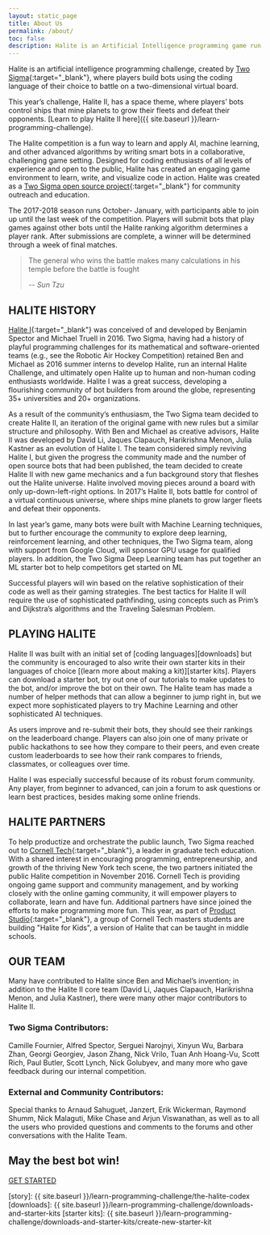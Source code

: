 ```yaml
---
layout: static_page
title: About Us
permalink: /about/
toc: false
description: Halite is an Artificial Intelligence programming game run by Two Sigma where players build smart bots that battle on a virtual two-dimensional board.
---
```


Halite is an artificial intelligence programming challenge, created by [Two Sigma](https://www.twosigma.com){:target="_blank"}, where players build bots using the coding language of their choice to battle on a two-dimensional virtual board.
 
This year’s challenge, Halite II, has a space theme, where players’ bots control ships that mine planets to grow their fleets and defeat their opponents. [Learn to play Halite II here]({{ site.baseurl }}/learn-programming-challenge).
 
The Halite competition is a fun way to learn and apply AI, machine learning, and other advanced algorithms by writing smart bots in a collaborative, challenging game setting. Designed for coding enthusiasts of all levels of experience and open to the public, Halite has created an engaging game environment to learn, write, and visualize code in action.  Halite was created as a [Two Sigma open source project](http://opensource.twosigma.com){:target="_blank"} for community outreach and education.
 
The 2017-2018 season runs October- January, with participants able to join up until the last week of the competition. Players will submit bots that play games against other bots until the Halite ranking algorithm determines a player rank. After submissions are complete, a winner will be determined through a week of final matches.

> The general who wins the battle makes many calculations in his temple before the battle is fought
>
> <cite>-- Sun Tzu</cite>

## HALITE HISTORY
[Halite I](https://2016.halite.io){:target="_blank"} was conceived of and developed by Benjamin Spector and Michael Truell in 2016. Two Sigma, having had a history of playful programming challenges for its mathematical and software-oriented teams (e.g., see the Robotic Air Hockey Competition) retained Ben and Michael as 2016 summer interns to develop Halite, run an internal Halite Challenge, and ultimately open Halite up to human and non-human coding enthusiasts worldwide. Halite I was a great success, developing a flourishing community of bot builders from around the globe, representing 35+ universities and 20+ organizations.

As a result of the community’s enthusiasm, the Two Sigma team decided to create Halite II, an iteration of the original game with new rules but a similar structure and philosophy. With Ben and Michael as creative advisors, Halite II was developed by David Li, Jaques Clapauch, Harikrishna Menon, Julia Kastner as an evolution of Halite I. The team considered simply reviving Halite I, but given the progress the community made and the number of open source bots that had been published, the team decided to create Halite II with new game mechanics and a fun background story that fleshes out the Halite universe. Halite involved moving pieces around a board with only up-down-left-right options. In 2017’s Halite II, bots battle for control of a virtual continuous universe, where ships mine planets to grow larger fleets and defeat their opponents.

In last year’s game, many bots were built with Machine Learning techniques, but to further encourage the community to explore deep learning, reinforcement learning, and other techniques, the Two Sigma team, along with support from Google Cloud, will sponsor GPU usage for qualified players. In addition, the Two Sigma Deep Learning team has put together an ML starter bot to help competitors get started on ML
 
Successful players will win based on the relative sophistication of their code as well as their gaming strategies. The best tactics for Halite II will require the use of sophisticated pathfinding, using concepts such as Prim’s and Dijkstra’s algorithms and the Traveling Salesman Problem.

## PLAYING HALITE
Halite II was built with an initial set of [coding languages][downloads] but the community is encouraged to also write their own starter kits in their languages of choice [(learn more about making a kit)][starter kits]. Players can download a starter bot, try out one of our tutorials to make updates to the bot, and/or improve the bot on their own. The Halite team has made a number of helper methods that can allow a beginner to jump right in, but we expect more sophisticated players to try Machine Learning and other sophisticated AI techniques.

As users improve and re-submit their bots, they should see their rankings on the leaderboard change. Players can also join one of many private or public hackathons to see how they compare to their peers, and even create custom leaderboards to see how their rank compares to friends, classmates, or colleagues over time.

Halite I was especially successful because of its robust forum community. Any player, from beginner to advanced, can join a forum to ask questions or learn best practices, besides making some online friends.

## HALITE PARTNERS
To help productize and orchestrate the public launch, Two Sigma reached out to [Cornell Tech](https://tech.cornell.edu/){:target="_blank"}, a leader in graduate tech education. With a shared interest in encouraging programming, entrepreneurship, and growth of the thriving New York tech scene, the two partners initiated the public Halite competition in November 2016. Cornell Tech is providing ongoing game support and community management, and by working closely with the online gaming community, it will empower players to collaborate, learn and have fun. Additional partners have since joined the efforts to make programming more fun. This year, as part of [Product Studio](https://tech.cornell.edu/studio/curriculum/product-studio){:target="_blank"}, a group of Cornell Tech masters students are building "Halite for Kids", a version of Halite that can be taught in middle schools.

## OUR TEAM
Many have contributed to Halite since Ben and Michael’s invention; in addition to the Halite II core team (David Li, Jaques Clapauch, Harikrishna Menon, and Julia Kastner), there were many other major contributors to Halite II.

### Two Sigma Contributors:
Camille Fournier, Alfred Spector, Serguei Narojnyi, Xinyun Wu, Barbara Zhan, Georgi Georgiev, Jason Zhang, Nick Vrilo, Tuan Anh Hoang-Vu, Scott Rich, Paul Butler, Scott Lynch, Nick Golubyev, and many more who gave feedback during our internal competition.

### External and Community Contributors:
Special thanks to Arnaud Sahuguet, Janzert, Erik Wickerman, Raymond Shumm, Nick Malaguti, Mike Chase and Arjun Viswanathan, as well as to all the users who provided questions and comments to the forums and other conversations with the Halite Team.

## May the best bot win!


<div class="ha-button-container btn-center">
    <div>
        <a class="ha-button" href="/learn-programming-challenge"><span>GET STARTED</span></a>
    </div>
</div>

[story]: {{ site.baseurl }}/learn-programming-challenge/the-halite-codex
[downloads]: {{ site.baseurl }}/learn-programming-challenge/downloads-and-starter-kits
[starter kits]: {{ site.baseurl }}/learn-programming-challenge/downloads-and-starter-kits/create-new-starter-kit
